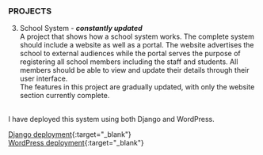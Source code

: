 
### <b>PROJECTS</b>

3. School System - ***constantly updated*** <br>
A project that shows how a school system works. The complete system should include a website as well as a portal. The website advertises the school to external audiences while the portal serves the purpose of registering all school members including the staff and students. All members should be able to view and update their details through their user interface. <br>
The features in this project are gradually updated, with only the website section currently complete.
<br><br>

I have deployed this system using both Django and WordPress.<br>

[Django deployment](https://froebelschool.co.ke/django){:target="_blank"} <br>
[WordPress deployment](https://froebelschool.co.ke/wordPress){:target="_blank"}
